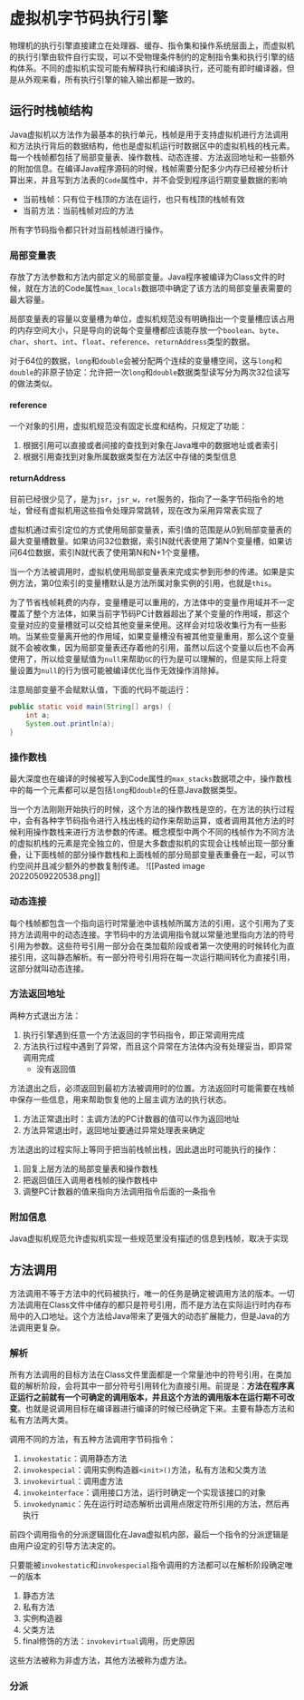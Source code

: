 # 虚拟机字节码执行引擎
物理机的执行引擎直接建立在处理器、缓存、指令集和操作系统层面上，而虚拟机的执行引擎由软件自行实现，可以不受物理条件制约的定制指令集和执行引擎的结构体系。不同的虚拟机实现可能有解释执行和编译执行，还可能有即时编译器，但是从外观来看，所有执行引擎的输入输出都是一致的。

## 运行时栈帧结构
Java虚拟机以方法作为最基本的执行单元，栈帧是用于支持虚拟机进行方法调用和方法执行背后的数据结构，他也是虚拟机运行时数据区中的虚拟机栈的栈元素。每一个栈帧都包括了局部变量表、操作数栈、动态连接、方法返回地址和一些额外的附加信息。在编译Java程序源码的时候，栈帧需要分配多少内存已经被分析计算出来，并且写到方法表的`Code`属性中，并不会受到程序运行期变量数据的影响
- 当前栈帧：只有位于栈顶的方法在运行，也只有栈顶的栈帧有效
- 当前方法：当前栈帧对应的方法

所有字节码指令都只针对当前栈帧进行操作。

### 局部变量表
存放了方法参数和方法内部定义的局部变量。Java程序被编译为Class文件的时候，就在方法的Code属性`max_locals`数据项中确定了该方法的局部变量表需要的最大容量。

局部变量表的容量以变量槽为单位，虚拟机规范没有明确指出一个变量槽应该占用的内存空间大小，只是导向的说每个变量槽都应该能存放一个`boolean`、`byte`、`char`、`short`、`int`、`float`、`reference`、`returnAddress`类型的数据。

对于64位的数据，`long`和`double`会被分配两个连续的变量槽空间，这与`long`和`double`的非原子协定：允许把一次`long`和`double`数据类型读写分为两次32位读写的做法类似。

#### reference
一个对象的引用，虚拟机规范没有固定长度和结构，只规定了功能：
1. 根据引用可以直接或者间接的查找到对象在Java堆中的数据地址或者索引
2. 根据引用查找到对象所属数据类型在方法区中存储的类型信息

#### returnAddress
目前已经很少见了，是为`jsr`，`jsr_w`，`ret`服务的，指向了一条字节码指令的地址，曾经有虚拟机用这些指令处理异常跳转，现在改为采用异常表实现了

虚拟机通过索引定位的方式使用局部变量表，索引值的范围是从0到局部变量表的最大变量槽数量。如果访问32位数据，索引N就代表使用了第N个变量槽，如果访问64位数据，索引N就代表了使用第N和N+1个变量槽。

当一个方法被调用时，虚拟机使用局部变量表来完成实参到形参的传递。如果是实例方法，第0位索引的变量槽默认是方法所属对象实例的引用，也就是`this`。

为了节省栈帧耗费的内存，变量槽是可以重用的，方法体中的变量作用域并不一定覆盖了整个方法体，如果当前字节码PC计数器超出了某个变量的作用域，那这个变量对应的变量槽就可以交给其他变量来使用。这样会对垃圾收集行为有一些影响。当某些变量离开他的作用域，如果变量槽没有被其他变量重用，那么这个变量就不会被收集，因为局部变量表还存着他的引用，虽然以后这个变量以后也不会再使用了，所以给变量赋值为`null`来帮助`GC`的行为是可以理解的，但是实际上将变量设置为`null`的行为很可能被编译优化当作无效操作消除掉。

注意局部变量不会赋默认值，下面的代码不能运行：
```java
public static void main(String[] args) {
	int a;
	System.out.println(a);
}
```

### 操作数栈
最大深度也在编译的时候被写入到Code属性的`max_stacks`数据项之中，操作数栈中的每一个元素都可以是包括`long`和`double`的任意Java数据类型。

当一个方法刚刚开始执行的时候，这个方法的操作数栈是空的，在方法的执行过程中，会有各种字节码指令进行入栈出栈的动作来帮助运算，或者调用其他方法的时候利用操作数栈来进行方法参数的传递。概念模型中两个不同的栈帧作为不同方法的虚拟机栈的元素是完全独立的，但是大多数虚拟机的实现会让栈帧出现一部分重叠，让下面栈帧的部分操作数栈和上面栈帧的部分局部变量表重叠在一起，可以节约空间并且减少额外的参数复制传递。
![[Pasted image 20220509220538.png]]


### 动态连接
每个栈帧都包含一个指向运行时常量池中该栈帧所属方法的引用，这个引用为了支持方法调用中的动态连接。字节码中的方法调用指令就以常量池里指向方法的符号引用为参数。这些符号引用一部分会在类加载阶段或者第一次使用的时候转化为直接引用，这叫静态解析。有一部分符号引用将在每一次运行期间转化为直接引用，这部分就叫动态连接。

### 方法返回地址
两种方式退出方法：
1. 执行引擎遇到任意一个方法返回的字节码指令，即正常调用完成
2. 方法执行过程中遇到了异常，而且这个异常在方法体内没有处理妥当，即异常调用完成
	- 没有返回值

方法退出之后，必须返回到最初方法被调用时的位置。方法返回时可能需要在栈帧中保存一些信息，用来帮助恢复他的上层主调方法的执行状态。
1. 方法正常退出时：主调方法的PC计数器的值可以作为返回地址
2. 方法异常退出时，返回地址要通过异常处理表来确定

方法退出的过程实际上等同于把当前栈帧出栈，因此退出时可能执行的操作：
1. 回复上层方法的局部变量表和操作数栈
2. 把返回值压入调用者栈帧的操作数栈中
3. 调整PC计数器的值来指向方法调用指令后面的一条指令

### 附加信息
Java虚拟机规范允许虚拟机实现一些规范里没有描述的信息到栈帧，取决于实现

## 方法调用
方法调用不等于方法中的代码被执行，唯一的任务是确定被调用方法的版本。一切方法调用在Class文件中储存的都只是符号引用，而不是方法在实际运行时内存布局中的入口地址。这个方法给Java带来了更强大的动态扩展能力，但是Java的方法调用更复杂。

### 解析
所有方法调用的目标方法在Class文件里面都是一个常量池中的符号引用，在类加载的解析阶段，会将其中一部分符号引用转化为直接引用。前提是：**方法在程序真正运行之前就有一个可确定的调用版本，并且这个方法的调用版本在运行期不可改变**。也就是说调用目标在编译器进行编译的时候已经确定下来。主要有静态方法和私有方法两大类。

调用不同的方法，有五种方法调用字节码指令：
1. `invokestatic`：调用静态方法
2. `invokespecial`：调用实例构造器`<init>()`方法，私有方法和父类方法
3. `invokevirtual`：调用虚方法
4. `invokeinterface`：调用接口方法，运行时确定一个实现该接口的对象
5. `invokedynamic`：先在运行时动态解析出调用点限定符所引用的方法，然后再执行

前四个调用指令的分派逻辑固化在Java虚拟机内部，最后一个指令的分派逻辑是由用户设定的引导方法决定的。

只要能被`invokestatic`和`invokespecial`指令调用的方法都可以在解析阶段确定唯一的版本
1. 静态方法
2. 私有方法
3. 实例构造器
4. 父类方法
5. final修饰的方法：`invokevirtual`调用，历史原因

这些方法被称为非虚方法，其他方法被称为虚方法。

### 分派


